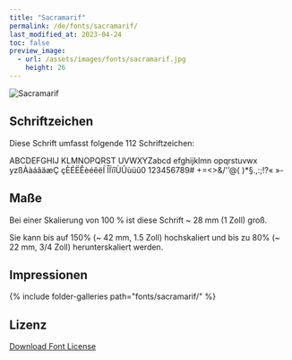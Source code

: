 ```yaml
---
title: "Sacramarif"
permalink: /de/fonts/sacramarif/
last_modified_at: 2023-04-24
toc: false
preview_image:
  - url: /assets/images/fonts/sacramarif.jpg
    height: 26
---
```

![Sacramarif](/assets/images/fonts/sacramarif.jpg)

## Schriftzeichen

Diese Schrift umfasst folgende 112 Schriftzeichen:
	
ABCDEFGHIJ
KLMNOPQRST
UVWXYZabcd
efghijklmn
opqrstuvwx
yzßÀàáâäæÇ
çÈÉËÊèéêëÍ
ÎÏïîÙÛùüû0
123456789#
+=<>&/'’@(
)*§.,:;!?«
»-

## Maße

Bei einer Skalierung von 100 % ist diese Schrift ~ 28 mm (1 Zoll) groß.

Sie kann bis auf 150% (~ 42 mm, 1.5 Zoll) hochskaliert und bis zu 80% (~ 22 mm, 3/4 Zoll) herunterskaliert werden.

## Impressionen

{% include folder-galleries path="fonts/sacramarif/" %}

## Lizenz

[Download Font License](https://github.com/inkstitch/inkstitch/tree/main/fonts/sacramarif/LICENSE)
